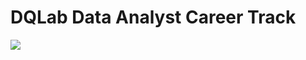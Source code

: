 # DQLab Data Analyst Career Track
<img align=”left” width=”100″ height=”100″ src=”![dqlab](https://user-images.githubusercontent.com/128627819/235391223-dc8896e2-2706-4296-8eab-39031257c044.png)/100/100″>


